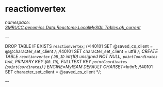 ﻿# reactionvertex
_namespace: [SMRUCC.genomics.Data.Reactome.LocalMySQL.Tables.gk_current](./index.md)_

--
 
 DROP TABLE IF EXISTS `reactionvertex`;
 /*!40101 SET @saved_cs_client = @@character_set_client */;
 /*!40101 SET character_set_client = utf8 */;
 CREATE TABLE `reactionvertex` (
 `DB_ID` int(10) unsigned NOT NULL,
 `pointCoordinates` text,
 PRIMARY KEY (`DB_ID`),
 FULLTEXT KEY `pointCoordinates` (`pointCoordinates`)
 ) ENGINE=MyISAM DEFAULT CHARSET=latin1;
 /*!40101 SET character_set_client = @saved_cs_client */;
 
 --





